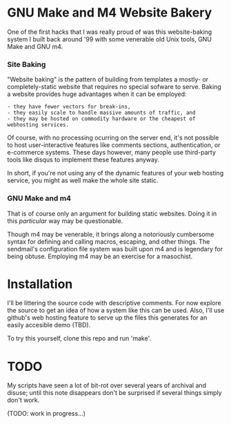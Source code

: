 # GNU Make and M4 Website Bakery

One of the first hacks that I was really proud of was this website-baking system I built back around '99 with some venerable old Unix tools, GNU Make and GNU m4.

### Site Baking

"Website baking" is the pattern of building from templates a mostly- or completely-static website that requires no special sofware to serve. Baking a website provides huge advantages when it can be employed:

	- they have fewer vectors for break-ins, 
	- they easily scale to handle massive amounts of traffic, and 
	- they may be hosted on commodity hardware or the cheapest of webhosting services.

Of course, with no processing ocurring on the server end, it's not possible to host user-interactive features like comments sections, authentication, or e-commerce systems. These days however, many people use third-party tools like disqus to implement these features anyway.

In short, if you're not using any of the dynamic features of your web hosting service, you might as well make the whole site static.

### GNU Make and m4

That is of course only an argument for building static websites. Doing it in this _particular_ way may be questionable.

Though m4 may be venerable, it brings along a notoriously cumbersome syntax for defining and calling macros, escaping, and other things. The sendmail's configuration file system was built upon m4 and is legendary for being obtuse. Employing m4 may be an exercise for a masochist.

# Installation

I'll be littering the source code with descriptive comments. For now explore the source to get an idea of how a system like this can be used. Also, I'll use github's web hosting feature to serve up the files this generates for an easily accesible demo (TBD).

To try this yourself, clone this repo and run 'make'.

# TODO

My scripts have seen a lot of bit-rot over several years of archival and disuse; until this note disappears don't be surprised if several things simply don't work.

(TODO: work in progress...)
